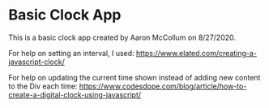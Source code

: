 # Basic Clock App
This is a basic clock app created by Aaron McCollum on 8/27/2020.

For help on setting an interval, I used: https://www.elated.com/creating-a-javascript-clock/

For help on updating the current time shown instead of adding new content to the Div each time: https://www.codesdope.com/blog/article/how-to-create-a-digital-clock-using-javascript/
